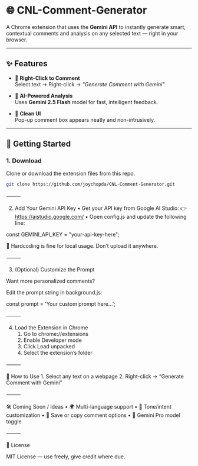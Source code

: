 # 🌐 CNL-Comment-Generator

A Chrome extension that uses the **Gemini API** to instantly generate smart, contextual comments and analysis on any selected text — right in your browser.

---

## ✨ Features

- 💬 **Right-Click to Comment**  
  Select text → Right-click → *"Generate Comment with Gemini"*

- 🧠 **AI-Powered Analysis**  
  Uses **Gemini 2.5 Flash** model for fast, intelligent feedback.

- 🧼 **Clean UI**  
  Pop-up comment box appears neatly and non-intrusively.

---

## 🚀 Getting Started

### 1. Download

Clone or download the extension files from this repo.

```bash
git clone https://github.com/joychopda/CNL-Comment-Generator.git

```
⸻

2. Add Your Gemini API Key
	•	Get your API key from Google AI Studio:
👉 https://aistudio.google.com/
	•	Open config.js and update the following line:

const GEMINI_API_KEY = "your-api-key-here";

🔐 Hardcoding is fine for local usage. Don’t upload it anywhere.

⸻

3. (Optional) Customize the Prompt

Want more personalized comments?

Edit the prompt string in background.js:

const prompt = 'Your custom prompt here...';


⸻

4. Load the Extension in Chrome
	1.	Go to chrome://extensions
	2.	Enable Developer mode
	3.	Click Load unpacked
	4.	Select the extension’s folder

⸻

🧪 How to Use
	1.	Select any text on a webpage
	2.	Right-click → “Generate Comment with Gemini”

⸻

🛠️ Coming Soon / Ideas
	•	🌍 Multi-language support
	•	🧠 Tone/intent customization
	•	💾 Save or copy comment options
	•	🔄 Gemini Pro model toggle

⸻

📄 License

MIT License — use freely, give credit where due.
